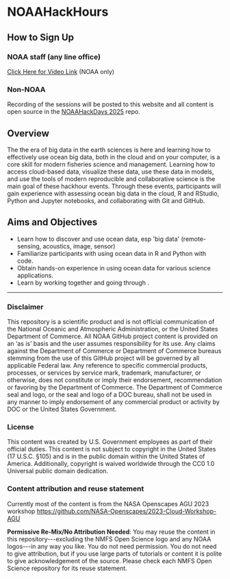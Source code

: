 # NOAAHackHours

## How to Sign Up

### NOAA staff (any line office)

[Click Here for Video Link](https://docs.google.com/document/d/15Wu28DGDKNsdQmW5yuFd3JJuUSn91HFxCEb3dqPxYcs/edit?usp=sharing) (NOAA only)

### Non-NOAA

Recording of the sessions will be posted to this website and all content is open source in the [NOAAHackDays 2025](https://github.com/nmfs-opensci/NOAAHackDays/tree/main/topics-2025) repo.

## Overview

The the era of big data in the earth sciences is here and learning how to effectively use ocean big data, both in the cloud and on your computer, is a core skill for modern fisheries science and management. Learning how to access cloud-based data, visualize these data, use these data in models, and use the tools of modern reproducible and collaborative science is the main goal of these hackhour events. Through these events, participants will gain experience with assessing ocean big data in the cloud, R and RStudio, Python and Jupyter notebooks, and collaborating with Git and GitHub. 

## Aims and Objectives

* Learn how to discover and use ocean data, esp 'big data' (remote-sensing, acoustics, image, sensor)
* Familiarize participants with using ocean data in R and Python with code. 
* Obtain hands-on experience in using ocean data for various science applications.
* Learn by working together and going through . 




<hr>

### Disclaimer

This repository is a scientific product and is not official communication of the National Oceanic and Atmospheric Administration, or the United States Department of Commerce. All NOAA GitHub project content is provided on an ‘as is’ basis and the user assumes responsibility for its use. Any claims against the Department of Commerce or Department of Commerce bureaus stemming from the use of this GitHub project will be governed by all applicable Federal law. Any reference to specific commercial products, processes, or services by service mark, trademark, manufacturer, or otherwise, does not constitute or imply their endorsement, recommendation or favoring by the Department of Commerce. The Department of Commerce seal and logo, or the seal and logo of a DOC bureau, shall not be used in any manner to imply endorsement of any commercial product or activity by DOC or the United States Government.

### License

This content was created by U.S. Government employees as part of their official duties. This content is not subject to copyright in the United States (17 U.S.C. §105) and is in the public domain within the United States of America. Additionally, copyright is waived worldwide through the CC0 1.0 Universal public domain dedication.

### Content attribution and reuse statement

Currently most of the content is from the NASA Openscapes AGU 2023 workshop
https://github.com/NASA-Openscapes/2023-Cloud-Workshop-AGU

**Permissive Re-Mix/No Attribution Needed**: You may reuse the content in this repository---excluding the NMFS Open Science logo and any NOAA logos---in any way you like. You do not need permission. You do not need to give attribution, but if you use large parts of tutorials or content it is polite to give acknowledgement of the source. Please check each NMFS Open Science repository for its reuse statement.

